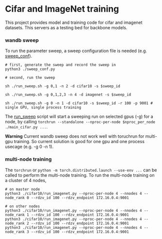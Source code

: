 # Cifar and ImageNet training

This project provides model and training code for cifar and imagenet datasets. This servers as a testing bed for backbone models.

### wandb sweep

To run the parameter sweep, a sweep configuration file is needed (e.g. [sweep_conf](./sweep_conf.py)). 

```
# first, generate the sweep and record the sweep in
python3 ./sweep_conf.py

# second, run the sweep

sh ./run_sweep.sh -g 0,1 -n 2 -d cifar10 -s $sweep_id

sh ./run_sweep.sh -g 0,1,2,3 -n 4 -d imagenet -s $sweep_id

sh ./run_sweep.sh -g 0 -n 1 -d cifar10 -s $sweep_id -r 100 -p 9001 # single GPU, single process training

```

The [run_sweep](./run_sweep.sh) script will start a sweeping run on selected gpus (-g) for a node, by calling `torchrun --standalone --nproc-per-node $nproc_per_node ./main_cifar.py ...`.

**Warning** Current wandb sweep does not work well with toruchrun for multi-gpu training. So current solution is good for one gpu and one process usecage (e.g. -g 0 -n 1).

### multi-node training

The ```torchrun``` or ```python -m torch.distributed.launch --use-env ...``` can be called to perform the multi-node training. To run the multi-node training on a cluster of 4 nodes, 

```
# on master node
python3 ./cifar10/run_imagenet.py --nproc-per-node 4 --nnodes 4 --node_rank 0 --rdzv_id 100 --rdzv_endpoint 172.16.0.4:9001 

# on other nodes
python3 ./cifar10/run_imagenet.py --nproc-per-node 4 --nnodes 4 --node_rank 1 --rdzv_id 100 --rdzv_endpoint 172.16.0.4:9001
python3 ./cifar10/run_imagenet.py --nproc-per-node 4 --nnodes 4 --node_rank 2 --rdzv_id 100 --rdzv_endpoint 172.16.0.4:9001
python3 ./cifar10/run_imagenet.py --nproc-per-node 4 --nnodes 4 --node_rank 3 --rdzv_id 100 --rdzv_endpoint 172.16.0.4:9001
```